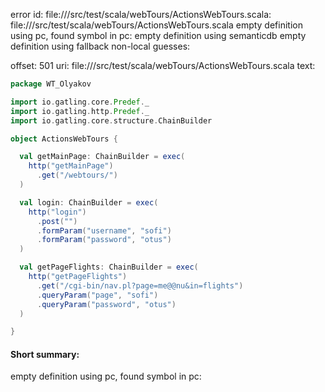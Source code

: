 error id: file://<WORKSPACE>/src/test/scala/webTours/ActionsWebTours.scala:
file://<WORKSPACE>/src/test/scala/webTours/ActionsWebTours.scala
empty definition using pc, found symbol in pc: 
empty definition using semanticdb
empty definition using fallback
non-local guesses:

offset: 501
uri: file://<WORKSPACE>/src/test/scala/webTours/ActionsWebTours.scala
text:

```scala
package WT_Olyakov

import io.gatling.core.Predef._
import io.gatling.http.Predef._
import io.gatling.core.structure.ChainBuilder

object ActionsWebTours {

  val getMainPage: ChainBuilder = exec(
    http("getMainPage")
      .get("/webtours/")
  )

  val login: ChainBuilder = exec(
    http("login")
      .post("")
      .formParam("username", "sofi")
      .formParam("password", "otus")
  )

  val getPageFlights: ChainBuilder = exec(
    http("getPageFlights")
      .get("/cgi-bin/nav.pl?page=me@@nu&in=flights")
      .queryParam("page", "sofi")
      .queryParam("password", "otus")
  )

}

```


#### Short summary: 

empty definition using pc, found symbol in pc: 